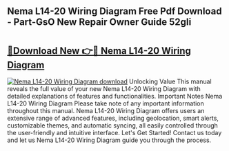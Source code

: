 ## Nema L14-20 Wiring Diagram Free Pdf Download - Part-GsO New Repair Owner Guide 52gIi

# <h2><a href="http://dfkj90k.blite.top/?on=Nema+L14-20+Wiring+Diagram">🔗Download New 👉🔴 Nema L14-20 Wiring Diagram</a></h2>

[![Nema L14-20 Wiring Diagram download](https://i.imgur.com/lujVjoI.png)](http://dfkj90k.blite.top/?on=Nema+L14-20+Wiring+Diagram)
Unlocking Value This manual reveals the full value of your new Nema L14-20 Wiring Diagram with detailed explanations of features and functionalities. Important Notes Nema L14-20 Wiring Diagram Please take note of any important information throughout this manual. Nema L14-20 Wiring Diagram offers users an extensive range of advanced features, including geolocation, smart alerts, customizable themes, and automatic syncing, all easily controlled through the user-friendly and intuitive interface. Let's Get Started! Contact us today and let us Nema L14-20 Wiring Diagram guide you through the process.
